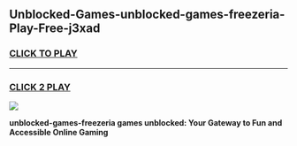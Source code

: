 
## Unblocked-Games-unblocked-games-freezeria-Play-Free-j3xad
<h3>
<a href="https://premium76.site?title=unblocked-games-freezeria&ref=19M">CLICK TO PLAY</a></h3>
<hr>

<h3>
<a href="https://premium76.site?title=unblocked-games-freezeria&ref=19M">CLICK 2 PLAY</a>
  
</h3>

<a href="https://premium76.site?title=unblocked-games-freezeria&ref=19M"><img src="https://clearcache.store/games.png"></a>


**unblocked-games-freezeria games unblocked: Your Gateway to Fun and Accessible Online Gaming**
